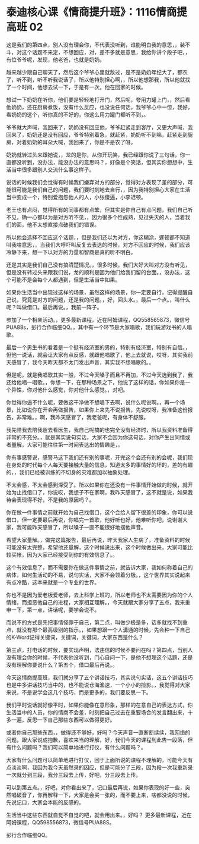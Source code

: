# 泰迪核心课《情商提升班》：1116情商提高班 02

这是我们的第四点，别人没有理会你，不代表没听到，谁能明白我的意思，，装不斗，对这个话题不来定，不想回应，对，差不多就是意思，我给你讲个段子吧，，有位爷爷呢，发现，他老爸，也就是奶奶。

越来越少跟自己聊天了，然后这个爷爷心里就敌过，是不是奶奶年纪大了，都农了，听不到，听不听我说话了，所以他特别担心啊，，所以他想那我，所以他就找了一个时间，他想去试一下，于是有一次，他在回家的时候。

想试一下奶奶在听你，他们要是轻轻地打开门，然后呢，夸用力罐上门，，然后看他奶奶，还在厨房煮饭，没有什么反应，也没说任何话，我爷爷心中一惊，我好，看奶奶的这个，听你真的不好的，你这么用力罐门都听不到，。

爷爷就大声喊，我回来了，奶奶没有回应他，爷爷赶紧走到客厅，又更大声喊，我回来了，奶奶还是没有回应，爷爷特别着急，就赶紧，奶奶听不到嘛，赶紧走到厨房，对着奶奶的耳朵大喊，我回来了，你是不是农了呀。

奶奶就转过头来跟她说，，龙的是你，从你开玩笑，我已经跟你说了三句话，你一直都没听到，没办法，能没办法的意思吗？，好像是个笑话，但其实你想想中，生活当中很多跟别人交流什么事这样子。

说话的时候我们会觉得有时候我们嫌弃对方的部分，觉得对方表现了差的部分，可能很可能是我们自己的问题，我们要时刻地去自行，，因为我特别担心大家在生活当中变成一个，特别爱抱怨他人的人，小张傻逼，小李迟顿。

老王也有点闷，觉得所有的同事都有点笨，但其实是你自己有点问题，我们自己听不见，确一心都以为是对方听不见，，因为很多个性成熟，见过失灭的人，当着我们的面，他不太想直接点破我们的错误。

所以他会选择不回应这个话题，，但是我们还以为对方，你这糊涂，遲顿都不知道叫我啥意思，，当我们大呼吓叫反复去表达的时候，对方不回应的时候，我们应该冷静下来，想一下以对方的力量和智商是真的听不明白。

还是其实是我们自己没有搞清楚情况。，很多时候，我们大好大叫对方没有听见，但是没有转过头来跟我们说，龙的顺利是因为他们给我们留的台面。，没办法，这个可能不是会每个人都遇到，但是生活当中如果。

如果你生活当中出现过这样的场景，虽然这样的场景，你一定要自行，记得提醒自己说，究竟是对方的问题，还是我的问题。，好，回头水。，最后一个点。，叫什么呢？叫做借口。最后再说。，我前一阵子。

参加了一个相亲活动。，更多最新课程，近在阿姆课程，QQ558565873，微信号PUA88s，彭行合作临细QQ。，其中有一个环节是大家唱歌，我们玩游戏书的人唱歌。

最后一个男生书的看着是一个挺有经济室的男的，特别有经济室，特别有自信。，但他一说话，就会让大家有点反感，就跟他唱歌了，他上去就说，哎呀，其实我前天感冒了，我今天昨天都不太门发出声音，其实我不想唱歌的。。

但是呢，就是我唱歌其实一般，不过今天嗓子而且不再加，不过今天选到我了，我还给他唱一唱歌。，你想一下，在那种场景之下，他说了这样的话，你如果你是一个异性，你对他什么感觉，你对他什么感觉。，对吧。

你觉得你逼不什么呢，要做这干净做不想唱下去啊，说什么呢说啊。，再一个场景，比如说你在开会再做报告，如果你上来先不说报告，先说哎呀，我准备这份报告，非常难。，啊，我昨天感冒了，我老爸呢，有身体不舒服。

我先陪我去陪我爸去看医生，我自己呢搞的也完全没有经济时，所以我资料准备得非常的不充分。，就是其实说句实话，大家不会因为你这句话，对你产生出同情或者量解，大家可能往往第一时间表达出的情趣是，。

你有事感警说，感警马这下我们还有别的事呢，开完这个会还有别的会呢，我们现在身处的时代每个人每天要接触大量的信息，知道太多的事情好的坏的，差的有趣的，，我们已经被训练的不切身的灾难都加以抽象处理。

不太会感，不太会感到深受了。所以如果你在还没有一件事情开始做的时候，就开始为止找借口了，你说哎，我想子不在家啊，我昨天感冒了，这不就是说，如果我待会表现得不好，不是我的原因吗？。

你在做一件事情之前就开始为自己找借口，这个会给人留下很差的印象，你可以说借口，但一定要最后再说，你唱完一首歌，他好听也好，他难听你吧，说谢谢大家，我可能昨天感冒了，所以嗓子一直不能很好地摆他声音。

希望大家量解。，做完这篇报告，最后再说，昨天我家人生病了，准备资料的时候可能没有太完整，希望他还量解，这个时候说出来，这个时候做出来，大家可能比较买帐，因为大家已经接受到你的有效信息了。。

这个有效信息了，而不需要你在做这件事情之前，就告诉大家，我如何称着自己的病体，如何生活动的不易，说句实话，大家不会领着分极。，这个世界其实说起来有点冷酷，这本来就是一个专业的世界。

你也不是因为爱老板爱老师，去上科学上班的，所以老师也不太需要因为你的个人情绪，而担恶他自己的进程，大家相互理解。，今天就跟大家分享了五点，我来重申一下，第一点，讲话呢，要学会说不。

而说不的方式是先把事情怪罪于自己，第二点，叫做少极是多，话多就找不到重点，就没有那个最高级别的指示。，如果想跟一个人溝通的时候，先会种一下自己的K-Word记得关键词，关键词，关键词，大家东西是什么？

第三点，打电话的时候，要实现声明，法违信的时候不要问在吗？第四点，当别人没有理会你的时候，不代表他没听到，门心自问一下，是他不想理这个话题，还是没有理解你要说什么？第五个，借口最后再说。。

今天这情商提高班，我们就分享了五个讲话技巧，其实说句实话，这五个讲话技巧也是中多讲话技巧当中的，也不能说仓海渔速，一个小小的捡影。，我觉得对大家来说，不是说学会这几个技巧，而是更多的，我们要反思一下。

我们平时说话就好像平时，如果你能像在意形象，那样的在意自己的表达方式，你生活当中的人员，你的情商不会差，时刻把自己过去在重要场合的发言翻出来，十多一遍，反思一下自己那些东西可以做得更好。

或者你自己那些东西，，做得还不够好，好吗？今天声音一直断断续续，我网络的问题，跟大家说成抱歉，喜欢来当的理解，好，我们今天的课程到此告一段落，但有什么问题吗？我们可以简单地进行打仪，有什么问题吗？。

大家有什么问题可以简单地进行打仪，回于上面所说的课程不理解的，可能今天有点淡淡啊，我因为我今天虽然录的因应，但是可能分了三段，因为段一次我重新录一次就分到三段，我分三段去上传，好吧，分三段去上传。

可以到第五点。，好吧，对你看出来了，记口最后再说，如果你表现的好一些，突然唱破音了，你再解释一下，大家是会买一张的，而不要上来，啥都没说的时候，先说记口，大家会本能的反感的。

生活当中这些东西就自觉不自觉的吧，就会用出来。，好吗？ 更多最新课程，近在阿姆课程，QQ598556873，微信号PUA88S。

彭行合作临细QQ。